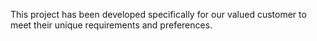 This project has been developed specifically for our valued customer to meet their unique requirements and preferences.

